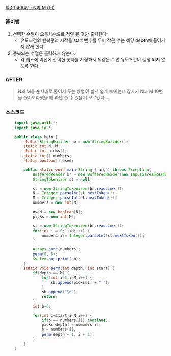 [백준15664번: N과 M (10)](https://www.acmicpc.net/problem/15664)

### 풀이법

1. 선택한 수열이 오름차순으로 정렬 된 것만 출력한다.
   - 유도조건의 반복문의 시작을 start 변수를 두어 작은 수는 해당 depth에 들어가지 않게 한다.
2. 중복되는 수열은 출력하지 않는다.
   - 각 뎁스에 이전에 선택한 숫자를 저장해서 똑같은 수면 유도조건이 실행 되지 않도록 한다.

### AFTER

> N과 M을 순서대로 풀어서 푸는 방법이 쉽게 쉽게 보이는데 갑자기 N과 M 10번을 풀어보라했을 때 과연 풀 수 있을지 모르겠다...

### 소스코드

```java
    import java.util.*;
    import java.io.*;

    public class Main {
        static StringBuilder sb = new StringBuilder();
        static int N, M;
        static int picks[];
        static int[] numbers;
        static boolean[] used;

        public static void main(String[] args) throws Exception{
            BufferedReader br = new BufferedReader(new InputStreamReader(System.in));
            StringTokenizer st = null;

            st = new StringTokenizer(br.readLine());
            N = Integer.parseInt(st.nextToken());
            M = Integer.parseInt(st.nextToken());
            numbers = new int[N];

            used = new boolean[N];
            picks = new int[M];

            st = new StringTokenizer(br.readLine());
            for(int i = 0; i<N;i++) {
                numbers[i]= Integer.parseInt(st.nextToken());
            }

            Arrays.sort(numbers);
            perm(0, 0);
            System.out.print(sb);
        }
        static void perm(int depth, int start) {
            if(depth == M) {
                for(int i=0;i<M;i++) {
                    sb.append(picks[i] + " ");
                }
                sb.append("\n");
                return;
            }
            int b=0;

            for(int i=start;i<N;i++) {
                if(b == numbers[i]) continue;
                picks[depth] = numbers[i];
                b = numbers[i];
                perm(depth + 1, i + 1);
            }
        }
    }

```
